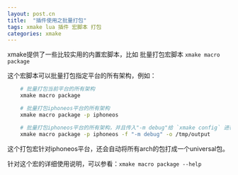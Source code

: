 ```yaml
---
layout: post.cn
title:  "插件使用之批量打包"
tags: xmake lua 插件 宏脚本 打包
categories: xmake
---
```


xmake提供了一些比较实用的内置宏脚本，比如 批量打包宏脚本 `xmake macro package`

这个宏脚本可以批量打包指定平台的所有架构，例如：

```bash
    # 批量打包当前平台的所有架构
    xmake macro package 

    # 批量打包iphoneos平台的所有架构
    xmake macro package -p iphoneos

    # 批量打包iphoneos平台的所有架构，并且传入"-m debug"给 `xmake config` 进行打包debug版本，包输出到/tmp/output目录
    xmake macro package -p iphoneos -f "-m debug" -o /tmp/output
```

这个打包宏针对iphoneos平台，还会自动将所有arch的包打成一个universal包。

针对这个宏的详细使用说明，可以参看：`xmake macro package --help` 
